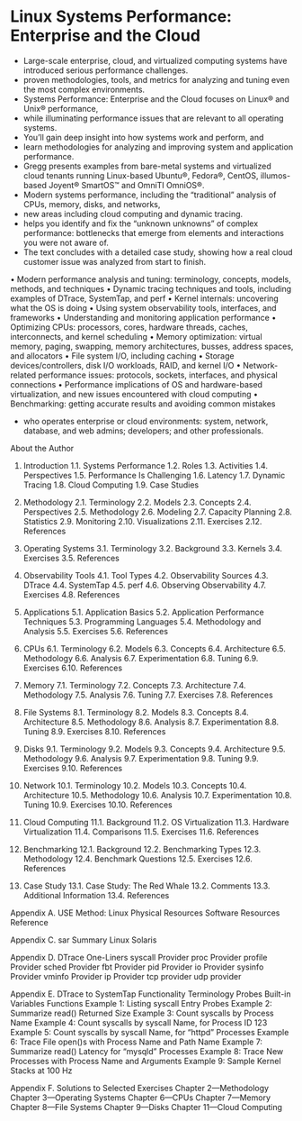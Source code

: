 
# Linux  Systems Performance: Enterprise and the Cloud

 - Large-scale enterprise, cloud, and virtualized computing systems have introduced serious performance challenges. 
 - proven methodologies, tools, and metrics for analyzing and tuning even the most complex environments. 
 - Systems Performance: Enterprise and the Cloud focuses on Linux® and Unix® performance, 
 - while illuminating performance issues that are relevant to all operating systems. 
 - You’ll gain deep insight into how systems work and perform, and 
 - learn methodologies for analyzing and improving system and application performance. 
 - Gregg presents examples from bare-metal systems and virtualized cloud tenants running Linux-based Ubuntu®, Fedora®, CentOS,
   illumos-based Joyent® SmartOS™ and OmniTI OmniOS®. 
 - Modern systems performance, including the “traditional” analysis of CPUs, memory, disks, and networks, 
 - new areas including cloud computing and dynamic tracing. 
 - helps you identify and fix the “unknown unknowns” of complex performance: bottlenecks that emerge from elements and 
   interactions you were not aware of. 
 - The text concludes with a detailed case study, showing how a real cloud customer issue was analyzed from start to finish.

• Modern performance analysis and tuning: terminology, concepts, models, methods, and techniques
• Dynamic tracing techniques and tools, including examples of DTrace, SystemTap, and perf
• Kernel internals: uncovering what the OS is doing
• Using system observability tools, interfaces, and frameworks
• Understanding and monitoring application performance
• Optimizing CPUs: processors, cores, hardware threads, caches, interconnects, and kernel scheduling
• Memory optimization: virtual memory, paging, swapping, memory architectures, busses, address spaces, and allocators
• File system I/O, including caching
• Storage devices/controllers, disk I/O workloads, RAID, and kernel I/O
• Network-related performance issues: protocols, sockets, interfaces, and physical connections
• Performance implications of OS and hardware-based virtualization, and new issues encountered with cloud computing
• Benchmarking: getting accurate results and avoiding common mistakes

- who operates enterprise or cloud environments: system, network, database, and web admins; developers; and other professionals.  


About the Author

1. Introduction
                1.1. Systems Performance
                1.2. Roles
                1.3. Activities
                1.4. Perspectives
                1.5. Performance Is Challenging
                1.6. Latency
                1.7. Dynamic Tracing
                1.8. Cloud Computing
                1.9. Case Studies

2. Methodology
                2.1. Terminology
                2.2. Models
                2.3. Concepts
                2.4. Perspectives
                2.5. Methodology
                2.6. Modeling
                2.7. Capacity Planning
                2.8. Statistics
                2.9. Monitoring
                2.10. Visualizations
                2.11. Exercises
                2.12. References

3. Operating Systems
                3.1. Terminology
                3.2. Background
                3.3. Kernels
                3.4. Exercises
                3.5. References

4. Observability Tools
                4.1. Tool Types
                4.2. Observability Sources
                4.3. DTrace
                4.4. SystemTap
                4.5. perf
                4.6. Observing Observability
                4.7. Exercises
                4.8. References

5. Applications
                5.1. Application Basics
                5.2. Application Performance Techniques
                5.3. Programming Languages
                5.4. Methodology and Analysis
                5.5. Exercises
                5.6. References

6. CPUs
                6.1. Terminology
                6.2. Models
                6.3. Concepts
                6.4. Architecture
                6.5. Methodology
                6.6. Analysis
                6.7. Experimentation
                6.8. Tuning
                6.9. Exercises
                6.10. References

7. Memory
                7.1. Terminology
                7.2. Concepts
                7.3. Architecture
                7.4. Methodology
                7.5. Analysis
                7.6. Tuning
                7.7. Exercises
                7.8. References

8. File Systems
                8.1. Terminology
                8.2. Models
                8.3. Concepts
                8.4. Architecture
                8.5. Methodology
                8.6. Analysis
                8.7. Experimentation
                8.8. Tuning
                8.9. Exercises
                8.10. References

9. Disks
                9.1. Terminology
                9.2. Models
                9.3. Concepts
                9.4. Architecture
                9.5. Methodology
                9.6. Analysis
                9.7. Experimentation
                9.8. Tuning
                9.9. Exercises
                9.10. References

10. Network
                10.1. Terminology
                10.2. Models
                10.3. Concepts
                10.4. Architecture
                10.5. Methodology
                10.6. Analysis
                10.7. Experimentation
                10.8. Tuning
                10.9. Exercises
                10.10. References

11. Cloud Computing
                11.1. Background
                11.2. OS Virtualization
                11.3. Hardware Virtualization
                11.4. Comparisons
                11.5. Exercises
                11.6. References

12. Benchmarking
                12.1. Background
                12.2. Benchmarking Types
                12.3. Methodology
                12.4. Benchmark Questions
                12.5. Exercises
                12.6. References

13. Case Study
                13.1. Case Study: The Red Whale
                13.2. Comments
                13.3. Additional Information
                13.4. References

Appendix A. USE Method: Linux
                Physical Resources
                Software Resources
                Reference

Appendix C. sar Summary
                Linux
                Solaris

Appendix D. DTrace One-Liners
                syscall Provider
                proc Provider
                profile Provider
                sched Provider
                fbt Provider
                pid Provider
                io Provider
                sysinfo Provider
                vminfo Provider
                ip Provider
                tcp provider
                udp provider


Appendix E. DTrace to SystemTap
                Functionality
                Terminology
                Probes
                Built-in Variables
                Functions
                Example 1: Listing syscall Entry Probes
                Example 2: Summarize read() Returned Size
                Example 3: Count syscalls by Process Name
                Example 4: Count syscalls by syscall Name, for Process ID 123
                Example 5: Count syscalls by syscall Name, for “httpd” Processes
                Example 6: Trace File open()s with Process Name and Path Name
                Example 7: Summarize read() Latency for “mysqld” Processes
                Example 8: Trace New Processes with Process Name and Arguments
                Example 9: Sample Kernel Stacks at 100 Hz

Appendix F. Solutions to Selected Exercises
                Chapter 2—Methodology
                Chapter 3—Operating Systems
                Chapter 6—CPUs
                Chapter 7—Memory
                Chapter 8—File Systems
                Chapter 9—Disks
                Chapter 11—Cloud Computing